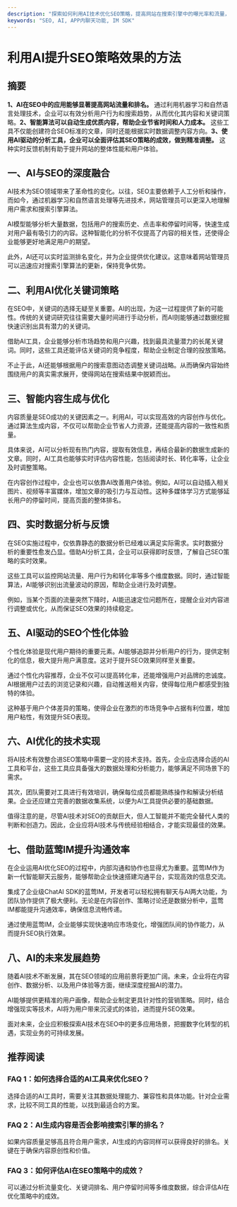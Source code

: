 ```yaml
---
description: "探索如何利用AI技术优化SEO策略，提高网站在搜索引擎中的曝光率和流量，全面解析AI对SEO的影响及实践方法。"
keywords: "SEO, AI, APP内聊天功能, IM SDK"
---
```

# 利用AI提升SEO策略效果的方法

## 摘要

**1、AI在SEO中的应用能够显著提高网站流量和排名。** 通过利用机器学习和自然语言处理技术，企业可以有效分析用户行为和搜索趋势，从而优化其内容和关键词策略。**2、智能算法可以自动生成优质内容，帮助企业节省时间和人力成本。** 这些工具不仅能创建符合SEO标准的文章，同时还能根据实时数据调整内容方向。**3、使用AI驱动的分析工具，企业可以全面评估其SEO策略的成效，做到精准调整。** 这种实时反馈机制有助于提升网站的整体性能和用户体验。

## 一、AI与SEO的深度融合

AI技术为SEO领域带来了革命性的变化。以往，SEO主要依赖于人工分析和操作，而如今，通过机器学习和自然语言处理等先进技术，网站管理员可以更深入地理解用户需求和搜索引擎算法。

AI模型能够分析大量数据，包括用户的搜索历史、点击率和停留时间等，快速生成对用户最有吸引力的内容。这种智能化的分析不仅提高了内容的相关性，还使得企业能够更好地满足用户的期望。

此外，AI还可以实时监测排名变化，并为企业提供优化建议。这意味着网站管理员可以迅速应对搜索引擎算法的更新，保持竞争优势。

## 二、利用AI优化关键词策略

在SEO中，关键词的选择无疑至关重要。AI的出现，为这一过程提供了新的可能性。传统的关键词研究往往需要大量时间进行手动分析，而AI则能够通过数据挖掘快速识别出具有潜力的关键词。

借助AI工具，企业能够分析市场趋势和用户兴趣，找到最具流量潜力的长尾关键词。同时，这些工具还能评估关键词的竞争程度，帮助企业制定合理的投放策略。

不止于此，AI还能够根据用户的搜索意图动态调整关键词战略。从而确保内容始终围绕用户的真实需求展开，使得网站在搜索结果中脱颖而出。

## 三、智能内容生成与优化

内容质量是SEO成功的关键因素之一。利用AI，可以实现高效的内容创作与优化。通过算法生成内容，不仅可以帮助企业节省人力资源，还能提高内容的一致性和质量。

具体来说，AI可以分析现有热门内容，提取有效信息，再结合最新的数据生成新的文章。同时，AI工具也能够实时评估内容性能，包括阅读时长、转化率等，让企业及时调整策略。

在内容创作过程中，企业也可以依靠AI改善用户体验。例如，AI可以自动插入相关图片、视频等丰富媒体，增加文章的吸引力与互动性。这种多媒体学习方式能够延长用户的停留时间，提高页面的整体排名。

## 四、实时数据分析与反馈

在SEO实施过程中，仅依靠静态的数据分析已经难以满足实际需求。实时数据分析的重要性愈发凸显。借助AI分析工具，企业可以获得即时反馈，了解自己SEO策略的实时效果。

这些工具可以监控网站流量、用户行为和转化率等多个维度数据。同时，通过智能算法，AI能够识别出流量波动的原因，帮助企业进行及时调整。

例如，当某个页面的流量突然下降时，AI能迅速定位问题所在，提醒企业对内容进行调整或优化，从而保证SEO效果的持续稳定。

## 五、AI驱动的SEO个性化体验

个性化体验是现代用户期待的重要元素。AI能够追踪并分析用户的行为，提供定制化的信息，极大提升用户满意度。这对于提升SEO效果同样至关重要。

通过个性化内容推荐，企业不仅可以提高转化率，还能增强用户对品牌的忠诚度。AI根据用户过去的浏览记录和兴趣，自动推送相关内容，使得每位用户都感受到独特的体验。

这种基于用户个体差异的策略，使得企业在激烈的市场竞争中占据有利位置，增加用户粘性，有效提升SEO表现。

## 六、AI优化的技术实现

将AI技术有效整合进SEO策略中需要一定的技术支持。首先，企业应选择合适的AI工具和平台，这些工具应具备强大的数据处理和分析能力，能够满足不同场景下的需求。

其次，团队需要对工具进行有效培训，确保每位成员都能熟练操作和解读分析结果。企业还应建立完善的数据收集系统，以便为AI工具提供必要的基础数据。

值得注意的是，尽管AI技术对SEO的贡献巨大，但人工智能并不能完全替代人类的判断和创造力。因此，企业应将AI技术与传统经验相结合，才能实现最佳的效果。

## 七、借助蓝莺IM提升沟通效率

在企业运用AI优化SEO的过程中，内部沟通和协作也显得尤为重要。蓝莺IM作为新一代智能聊天云服务，能够帮助企业快速搭建沟通平台，实现高效的信息交流。

集成了企业级ChatAI SDK的蓝莺IM，开发者可以轻松拥有聊天与AI两大功能，为团队协作提供了极大便利。无论是在内容创作、策略讨论还是数据分析中，蓝莺IM都能提升沟通效率，确保信息流畅传递。

通过使用蓝莺IM，企业能够实现快速响应市场变化，增强团队间的协作能力，从而提升SEO执行效果。

## 八、AI的未来发展趋势

随着AI技术不断发展，其在SEO领域的应用前景将更加广阔。未来，企业将在内容创作、数据分析、以及用户体验等方面，继续深度挖掘AI的潜力。

AI能够提供更精准的用户画像，帮助企业制定更具针对性的营销策略。同时，结合增强现实等技术，AI将为用户带来沉浸式的体验，进而提升SEO效果。

面对未来，企业应积极探索AI技术在SEO中的更多应用场景，把握数字化转型的机遇，实现业务的可持续发展。

## 推荐阅读

### **FAQ 1：如何选择合适的AI工具来优化SEO？**
选择合适的AI工具时，需要关注其数据处理能力、兼容性和具体功能。针对企业需求，比较不同工具的性能，以找到最适合的方案。

### **FAQ 2：AI生成内容是否会影响搜索引擎的排名？**
如果内容质量足够高且符合用户需求，AI生成的内容同样可以获得良好的排名。关键在于确保内容原创性和价值。

### **FAQ 3：如何评估AI在SEO策略中的成效？**
可以通过分析流量变化、关键词排名、用户停留时间等多维度数据，综合评估AI在优化策略中的成效。
